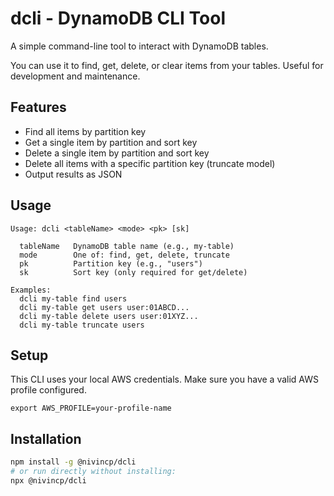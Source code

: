 # dcli - DynamoDB CLI Tool

A simple command-line tool to interact with DynamoDB tables.

You can use it to find, get, delete, or clear items from your tables. Useful for development and maintenance.

## Features

- Find all items by partition key
- Get a single item by partition and sort key
- Delete a single item by partition and sort key
- Delete all items with a specific partition key (truncate model)
- Output results as JSON

## Usage

```
Usage: dcli <tableName> <mode> <pk> [sk]

  tableName   DynamoDB table name (e.g., my-table)
  mode        One of: find, get, delete, truncate
  pk          Partition key (e.g., "users")
  sk          Sort key (only required for get/delete)

Examples:
  dcli my-table find users
  dcli my-table get users user:01ABCD...
  dcli my-table delete users user:01XYZ...
  dcli my-table truncate users
```

## Setup

This CLI uses your local AWS credentials. Make sure you have a valid AWS profile configured.

```
export AWS_PROFILE=your-profile-name
```

## Installation

```bash
npm install -g @nivincp/dcli
# or run directly without installing:
npx @nivincp/dcli
```
